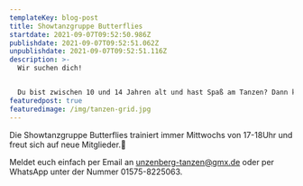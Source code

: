 ```yaml
---
templateKey: blog-post
title: Showtanzgruppe Butterflies
startdate: 2021-09-07T09:52:50.986Z
publishdate: 2021-09-07T09:52:51.062Z
unpublishdate: 2021-09-07T09:52:51.116Z
description: >-
  Wir suchen dich!


  Du bist zwischen 10 und 14 Jahren alt und hast Spaß am Tanzen? Dann komm vorbei und lern uns kennen!👯‍♂️👯‍♀️
featuredpost: true
featuredimage: /img/tanzen-grid.jpg
---
```

Die Showtanzgruppe Butterflies trainiert immer Mittwochs von 17-18Uhr und freut sich auf neue Mitglieder.🦋

Meldet euch einfach per Email an unzenberg-tanzen@gmx.de oder per WhatsApp unter der Nummer 01575-8225063.